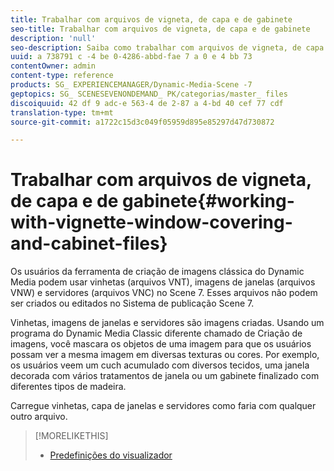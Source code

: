 ```yaml
---
title: Trabalhar com arquivos de vigneta, de capa e de gabinete
seo-title: Trabalhar com arquivos de vigneta, de capa e de gabinete
description: 'null'
seo-description: Saiba como trabalhar com arquivos de vigneta, de capa e de gabinete.
uuid: a 738791 c -4 be 0-4286-abbd-fae 7 a 0 e 4 bb 73
contentOwner: admin
content-type: reference
products: SG_ EXPERIENCEMANAGER/Dynamic-Media-Scene -7
geptopics: SG_ SCENESEVENONDEMAND_ PK/categorias/master_ files
discoiquuid: 42 df 9 adc-e 563-4 de 2-87 a 4-bd 40 cef 77 cdf
translation-type: tm+mt
source-git-commit: a1722c15d3c049f05959d895e85297d47d730872

---
```



# Trabalhar com arquivos de vigneta, de capa e de gabinete{#working-with-vignette-window-covering-and-cabinet-files}

Os usuários da ferramenta de criação de imagens clássica do Dynamic Media podem usar vinhetas (arquivos VNT), imagens de janelas (arquivos VNW) e servidores (arquivos VNC) no Scene 7. Esses arquivos não podem ser criados ou editados no Sistema de publicação Scene 7.

Vinhetas, imagens de janelas e servidores são imagens criadas. Usando um programa do Dynamic Media Classic diferente chamado de Criação de imagens, você mascara os objetos de uma imagem para que os usuários possam ver a mesma imagem em diversas texturas ou cores. Por exemplo, os usuários veem um cuch acumulado com diversos tecidos, uma janela decorada com vários tratamentos de janela ou um gabinete finalizado com diferentes tipos de madeira.

Carregue vinhetas, capa de janelas e servidores como faria com qualquer outro arquivo.

>[!MORELIKETHIS]
>
>* [Predefinições do visualizador](application-setup.md#viewer_presets)

